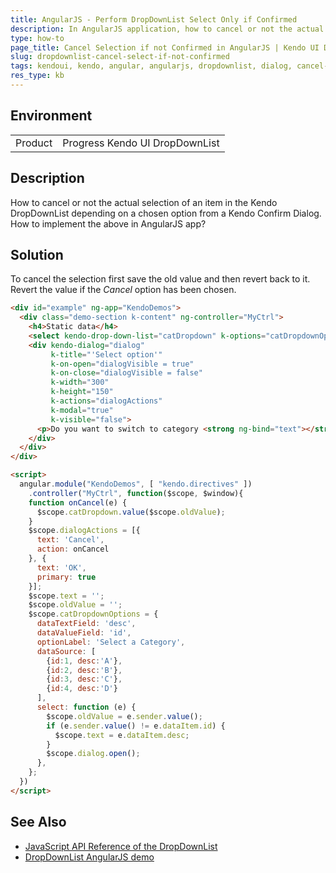 ```yaml
---
title: AngularJS - Perform DropDownList Select Only if Confirmed
description: In AngularJS application, how to cancel or not the actual selection of an item in the DropDownList using Kendo Confirm Dialog
type: how-to
page_title: Cancel Selection if not Confirmed in AngularJS | Kendo UI DropDownList
slug: dropdownlist-cancel-select-if-not-confirmed
tags: kendoui, kendo, angular, angularjs, dropdownlist, dialog, cancel-select, cancel, confirm
res_type: kb
---
```


## Environment

<table>
 <tr>
  <td>Product</td>
  <td>Progress Kendo UI DropDownList</td>
 </tr>
</table>

## Description

How to cancel or not the actual selection of an item in the Kendo DropDownList depending on a chosen option from a Kendo Confirm Dialog. How to implement the above in AngularJS app?

## Solution

To cancel the selection first save the old value and then revert back to it. Revert the value if the *Cancel* option has been chosen.

```html
<div id="example" ng-app="KendoDemos">
  <div class="demo-section k-content" ng-controller="MyCtrl">
    <h4>Static data</h4>
    <select kendo-drop-down-list="catDropdown" k-options="catDropdownOptions"></select>
    <div kendo-dialog="dialog" 
         k-title="'Select option'"
         k-on-open="dialogVisible = true"
         k-on-close="dialogVisible = false" 
         k-width="300" 
         k-height="150"
         k-actions="dialogActions"
         k-modal="true"
         k-visible="false">
      <p>Do you want to switch to category <strong ng-bind="text"></strong>?<p>
    </div>
  </div>
</div>

<script>
  angular.module("KendoDemos", [ "kendo.directives" ])
    .controller("MyCtrl", function($scope, $window){ 			
    function onCancel(e) {
      $scope.catDropdown.value($scope.oldValue);
    }
    $scope.dialogActions = [{ 
      text: 'Cancel', 
      action: onCancel
    }, { 
      text: 'OK', 
      primary: true 
    }];	
    $scope.text = '';
    $scope.oldValue = '';
    $scope.catDropdownOptions = {
      dataTextField: 'desc',
      dataValueField: 'id',
      optionLabel: 'Select a Category',
      dataSource: [
        {id:1, desc:'A'}, 
        {id:2, desc:'B'}, 
        {id:3, desc:'C'}, 
        {id:4, desc:'D'}
      ],
      select: function (e) { 
        $scope.oldValue = e.sender.value();
        if (e.sender.value() != e.dataItem.id) {
          $scope.text = e.dataItem.desc;
        }
        $scope.dialog.open();
      },
    };
  })
</script>
```

## See Also

* [JavaScript API Reference of the DropDownList](http://docs.telerik.com/kendo-ui/api/javascript/ui/dropdownlist)
* [DropDownList AngularJS demo](http://demos.telerik.com/kendo-ui/dropdownlist/angular)
